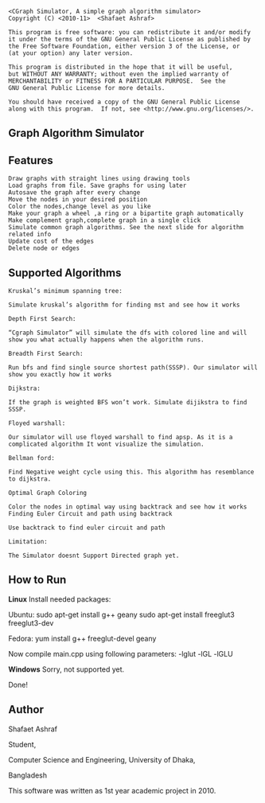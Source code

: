     <CGraph Simulator, A simple graph algorithm simulator>
    Copyright (C) <2010-11>  <Shafaet Ashraf>

    This program is free software: you can redistribute it and/or modify
    it under the terms of the GNU General Public License as published by
    the Free Software Foundation, either version 3 of the License, or
    (at your option) any later version.

    This program is distributed in the hope that it will be useful,
    but WITHOUT ANY WARRANTY; without even the implied warranty of
    MERCHANTABILITY or FITNESS FOR A PARTICULAR PURPOSE.  See the
    GNU General Public License for more details.

    You should have received a copy of the GNU General Public License
    along with this program.  If not, see <http://www.gnu.org/licenses/>.




**Graph Algorithm Simulator**
-------------------------------

**Features**
-------------------------------
    Draw graphs with straight lines using drawing tools
    Load graphs from file. Save graphs for using later
    Autosave the graph after every change
    Move the nodes in your desired position
    Color the nodes,change level as you like
    Make your graph a wheel ,a ring or a bipartite graph automatically
    Make complement graph,complete graph in a single click
    Simulate common graph algorithms. See the next slide for algorithm related info
    Update cost of the edges
    Delete node or edges



**Supported Algorithms**
-------------------------------

	Kruskal’s minimum spanning tree:

	Simulate kruskal’s algorithm for finding mst and see how it works

	Depth First Search:

	“Cgraph Simulator” will simulate the dfs with colored line and will show you what actually happens when the algorithm runs.

	Breadth First Search:

	Run bfs and find single source shortest path(SSSP). Our simulator will show you exactly how it works

	Dijkstra:

	If the graph is weighted BFS won’t work. Simulate dijikstra to find SSSP.

	Floyed warshall:

	Our simulator will use floyed warshall to find apsp. As it is a complicated algorithm It wont visualize the simulation.

	Bellman ford:

	Find Negative weight cycle using this. This algorithm has resemblance to dijkstra.

	Optimal Graph Coloring

	Color the nodes in optimal way using backtrack and see how it works
	Finding Euler Circuit and path using backtrack

	Use backtrack to find euler circuit and path

	Limitation:

	The Simulator doesnt Support Directed graph yet.


**How to Run**
-----------------------

**Linux**
Install needed packages:

Ubuntu:
sudo apt-get install g++ geany
sudo apt-get install freeglut3 freeglut3-dev

Fedora:
yum install g++ freeglut-devel geany

Now compile main.cpp using following parameters:
-lglut -lGL -lGLU

**Windows**
Sorry, not supported yet.

Done!


**Author**
-----------------------
Shafaet Ashraf

Student,

Computer Science and Engineering, University of Dhaka, 

Bangladesh

This software was written as 1st year academic project in 2010.


